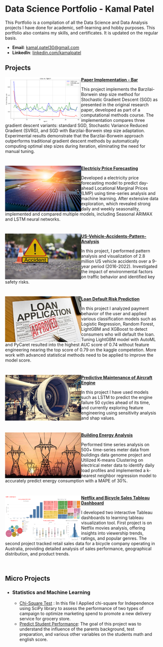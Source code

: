 # Data Science Portfolio - Kamal Patel

This Portfolio is a compilation of all the Data Science and Data Analysis projects I have done for academic, self-learning and hobby purposes. This portfolio also contains my skills, and certificates. It is updated on the regular basis.

- **Email**: [kamal.patel30@gmail.com](kamal.patel30@gmail.com)
- **LinkedIn**: [linkedin.com/kamalpatel](https://www.linkedin.com/in/kamalpatel/)

## Projects

<img align="left" width="250" height="150" src="https://github.com/kkratos/data-science-portfolio/blob/main/Images/BB.png"> **[Paper Implementation - Bar](https://github.com/kkratos/Paper-Implementation-Barzilai-Borwein-Step-Size-for-Stochastic-Gradient-Descent)**

This project implements the Barzilai-Borwein step size method for Stochastic Gradient Descent (SGD) as presented in the original research paper, developed as part of a computational methods course. The implementation compares three gradient descent variants: standard SGD, Stochastic Variance Reduced Gradient (SVRG), and SGD with Barzilai-Borwein step size adaptation. Experimental results demonstrate that the Barzilai-Borwein approach outperforms traditional gradient descent methods by automatically computing optimal step sizes during iteration, eliminating the need for manual tuning.

#

<img align="left" width="250" height="150" src="https://github.com/kkratos/data-science-portfolio/blob/main/Images/forecasting.png"> **[Electriciy Price Forecasting](https://github.com/kkratos/Electricity-Price-Forecasting-Project.git)**

Developed a electricity price forecasting model to predict day-ahead Locational Marginal Prices (LMP) using time-series analysis and machine learning. After extensive data exploration, which revealed strong daily and weekly seasonality, implemented and compared multiple models, including Seasonal ARIMAX and LSTM neural networks.

#

<img align="left" width="250" height="150" src="https://github.com/kkratos/data-science-portfolio/blob/main/Images/accidents.png"> **[ US-Vehicle-Accidents-Pattern-Analysis](https://github.com/kkratos/US-Vehicle-Accidents-Pattern-Analysis)**

In this project, I performed pattern analysis and visualization of 2.8 million US vehicle accidents over a 9-year period (2016-2022). Investigated the impact of environmental factors on traffic behavior and identified key safety risks.

#

<img align="left" width="250" height="150" src="https://github.com/kkratos/data-science-portfolio/blob/main/Images/loan.jpg"> **[Loan Default Risk Prediction](https://github.com/kkratos/Loan-Default-Risk-Prediction)**

In this project I analyzed payment behavior of the user and applied various classification models such as Logistic Regression, Random Forest, LightGBM and XGBoost to detect consumers who will default the loan. Tuning LightGBM model with AutoML and PyCaret resulted into the highest AUC score of 0.74 without feature engineering nearing the top score of 0.79 on the kaggle competetion. More work with advanced statistical methods need to be applied to improve the model score.

#

<img align="left" width="250" height="150" src="https://github.com/kkratos/data-science-portfolio/blob/main/Images/airplane.jpeg"> **[Predictive Maintenance of Aircraft Engine](https://github.com/kkratos/Predictive-Maintenance-of-Aircraft-Engine)**

In this project I have used models such as LSTM to predict the engine failure 50 cycles ahead of its time, and currently exploring feature engineering using sensitivity analysis and shap values.

#

<img align="left" width="250" height="150" src="https://github.com/kkratos/data-science-portfolio/blob/main/Images/electricity.png"> **[Building Energy Analysis](https://github.com/kkratos/Building-Energy-Analysis)**

Performed time series analysis on 500+ time-series meter data from buildings data genome project and Utilized K-means Clustering on electrical meter data to identify daily load profiles and implemented a k-nearest neighbor regression model to accurately predict energy consumption with a MAPE of 30%.

#

<img align="left" width="250" height="150" src="https://github.com/kkratos/data-science-portfolio/blob/main/Images/dashboard.png"> **[Netflix and Bicycle Sales Tableau Dashboard](https://public.tableau.com/app/profile/kamalpatel/vizzes)**

I developed two interactive Tableau dashboards to learning tableau visualization tool. First project is on Netflix movies analysis, offering insights into viewership trends, ratings, and popular genres. The second project tracked retail sales data for a bicycle company operating in Australia, providing detailed analysis of sales performance, geographical distribution, and product trends.

<br />

## Micro Projects

- ### Statistics and Machine Learning
  - [Chi-Square Test](https://github.com/kkratos/Assessing-Campaign-Performance-Using-Chi-Square-Test/blob/main/Chi-Square-Test.ipynb) : In this file I Applied chi-square for Independence using SciPy library to assess the performance of two types of campaign to optimize marketing spend to promote a new delivery service for grocery store.
  - [Predict Student Performance](https://github.com/kkratos/Predict-Student-Performance): The goal of this project was to understand the influence of the parents background, test preparation, and various other variables on the students math and english score.
